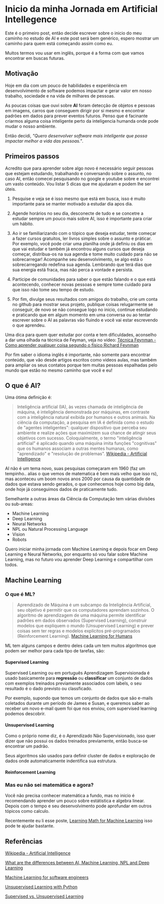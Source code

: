 # Inicio da minha Jornada em Artificial Intellegence

Este é o primeiro post, então decide escrever sobre o inicio do meu caminho no estudo de AI e este post será bem genérico, espero mostrar um caminho para quem está começando assim como eu.

Muitos termos vou usar em inglês, porque é a forma com que vamos encontrar em buscas futuras.

## Motivação 

Hoje em dia com um pouco de habilidades e experiência em desenvolvimento de software podemos impactar e gerar valor em nosso trabalho, sociedade e na vida de milhares de pessoas.

As poucas coisas que ouvi sobre **AI** foram detecção de objetos e pessoas em imagens, carros que conseguem dirigir por si mesmo e encontrar padrões em dados para prever eventos futuros. Penso que é facinante criarmos alguma coisa inteligente perto da inteligencia humanda onde pode mudar o nosso ambiente.

Então decidi, *"Quero desenvolver software mais inteligente que possa impactar melhor a vida das pessoas."*.  


## Primeiros passos

Acredito que para aprender sobre algo novo é necessário seguir pessoas que estejam estudando, trabalhando e conversando sobre o assunto, no caso AI, então comecei pesquisando no google e youtube sobre e encontrei um vasto conteúdo. Vou listar 5 dicas que me ajudaram e podem lhe ser úteis.

1. Pesquise e veja se é isso mesmo que está em busca, isso é muito importante para se manter motivado a estudar dia apos dia.

2. Agende horários no seu dia, desconecte de tudo e se concetre a estudar sempre um pouco mais sobre AI, isso é importante para criar um hábito.

3.  Ao ir se familiarizando com o tópico que deseja estudar, tente começar a fazer cursos gratuitos, ler livros simples sobre o assunto e práticar. Por exemplo, você pode criar uma planilha onde já definiu os dias em que vai estudar e também já encontrou alguns cursos que deseja começar, distribua-os na sua agenda e tome muito cuidado para não se sobrecarregar! Acompanhe seu desenvolvimento, se algo está o sobrecarregando redefina sua agenda. Lembrando que terá dias que sua energia está fraca, mas não perca a vontade e persista.

4. Participe de comunidades para saber o que estão falando e o que está acontecendo, conhecer novas pessoas e sempre tome cuidado para que isso não tome seu tempo de estudo.

5. Por fim, divulge seus resultados com amigos do trabalho, crie um conta no github para mostrar seus projeto, publique coisas relugarmente se conseguir, de novo se não consegue logo no inicio, continue estudando e praticando que em algum momento em uma conversa ou ao tentar escrever sobre o AI as palavras vão fluindo e você vai estar escrevendo o que aprendeu.

Uma dica para quem quer estudar por conta e tem dificuldades, aconselho a dar uma olhada na técnica de Feyman, veja no vídeo: [Técnica Feynman - Como aprender qualquer coisa segundo o físico Richard Feynman](https://www.youtube.com/watch?v=bOvk7-y6TCg)

Por fim saber o idioma inglês é importante, não somente para encontrar conteúdo, que vão desde artigos escritos como videos aulas, mas também para ampliar os seus contatos porque tem muitas pessoas espalhadas pelo mundo que estão no mesmo caminho que você e eu!

## O que é AI?

Uma ótima definição é:
 
> Inteligência artificial (IA), às vezes chamada de inteligência de máquina, é inteligência demonstrada por máquinas, em contraste com a inteligência natural exibida por humanos e outros animais. Na ciência da computação, a pesquisa em IA é definida como o estudo de "agentes inteligentes": qualquer dispositivo que perceba seu ambiente e realize ações que maximizem sua chance de atingir seus objetivos com sucesso. Coloquialmente, o termo "inteligência artificial" é aplicado quando uma máquina imita funções "cognitivas" que os humanos associam a outras mentes humanas, como "aprendizado" e "resolução de problemas".
> [Wikipedia - Artificial Intelligence]

AI não é um tema novo, suas pesquisas começaram em 1960 (faz um tempinho.. alias o que vemos de matematica é bem mais velho que isso rs), mas aconteceu um boom novos anos 2000 por causa da quantidade de dados que estava sendo gerados, o que conhecemos hoje como big data, onde hoje já conseguimos dados de praticamente tudo.

Semelhante a outras áreas da Ciência da Computação tem várias divisões ou sub-areas:

- Machine Learning 
- Deep Learning
- Neural Networks
- NPL ou Natural Processing Language
- Vision
- Robots

Quero iniciar minha jornada com Machine Learning e depois focar em Deep Learning e Neural Networks, por enquanto só vou falar sobre Machine Learning, mas no futuro vou aprender Deep Learning e compartilhar com todos.

## Machine Learning

### O que é ML?

> Aprendizado de Máquina é um subcampo da Inteligência Artificial, seu objetivo é permitir que os computadores aprendam sozinhos. O algoritmo de aprendizagem de uma máquina permite identificar padrões em dados observados (Supervised Learning), construir modelos que expliquem o mundo (Unsupervised Learning) e prever coisas sem ter regras e modelos explícitos pré-programados (Reinforcement Learning).
> [Machine Learning for Humans]

ML tem alguns campos e dentro deles cada um tem muitos algoritmos que podem ser melhor para cada tipo de tarefas, são:

#### Supervised Learning

Supervised Learning ou em português Aprendizagem Supervisionada é usado basicamente para **regressão** ou **classificar** um conjunto de dados com exemplos treinados previamente associados com labels, o seu resultado é o dado previsto ou classficado.

Por exemplo, supondo que temos um conjunto de dados que são e-mails coletados durante um período de James e Susan, e queremos saber ao receber um novo e-mail quem foi que nos enviou, com supervised learning podemos descobrir.

#### Unsupervised Learning 

Como o próprio nome diz, é o Aprendizado Não Supervisionado, isso quer dizer que não possui os dados treinados previamente, então busca-se encontrar um padrão.

Seus algoritmos são usados para definir cluster de dados e exploração de dados onde automaticamente indentifica sua estrutura.

#### Reinforcement Learning

### Mas eu não sei matemática e agora?

Você não precisa conhecer matemática a fundo, mas no inicio é recomendando aprender um pouco sobre estátistica e algebra linear. Depois com o tempo e seu desenvolvimento pode aprofundar em outros tópicos como calculo.

Recentemente eu li esse poste, [Learning Math for Machine Learning](https://blog.ycombinator.com/learning-math-for-machine-learning/) isso pode te ajudar bastante.

## Referências

[Wikipedia - Artificial Intelligence]

[What are the differences between AI, Machine Learning, NPL and Deep Learning](https://www.forbes.com/sites/quora/2016/09/23/what-are-the-differences-between-ai-machine-learning-nlp-and-deep-learning/#193ae2b9274f) 

[Machine Learning for software engineers](https://github.com/ZuzooVn/machine-learning-for-software-engineers)

[Unsupervised Learning with Python](https://towardsdatascience.com/unsupervised-learning-with-python-173c51dc7f03)

[Supervised vs. Unsupervised Learning](https://towardsdatascience.com/supervised-vs-unsupervised-learning-14f68e32ea8d)

[Wikipedia - Artificial Intelligence]:https://en.wikipedia.org/wiki/Artificial_intelligence
[Machine Learning for Humans]:https://medium.com/machine-learning-for-humans/why-machine-learning-matters-6164faf1df12
